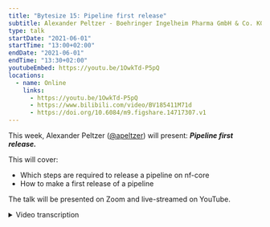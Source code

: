 ```yaml
---
title: "Bytesize 15: Pipeline first release"
subtitle: Alexander Peltzer - Boehringer Ingelheim Pharma GmbH & Co. KG, Germany
type: talk
startDate: "2021-06-01"
startTime: "13:00+02:00"
endDate: "2021-06-01"
endTime: "13:30+02:00"
youtubeEmbed: https://youtu.be/1OwkTd-P5pQ
locations:
  - name: Online
    links:
      - https://youtu.be/1OwkTd-P5pQ
      - https://www.bilibili.com/video/BV185411M71d
      - https://doi.org/10.6084/m9.figshare.14717307.v1
---
```


This week, Alexander Peltzer ([@apeltzer](http://github.com/apeltzer/)) will present: _**Pipeline first release.**_

This will cover:

- Which steps are required to release a pipeline on nf-core
- How to make a first release of a pipeline

The talk will be presented on Zoom and live-streamed on YouTube.

<details markdown="1"><summary>Video transcription</summary>

:::note
The content has been edited to make it reader-friendly
:::

[0:31](https://youtu.be/1OwkTd-P5pQ?list=PL3xpfTVZLcNiSvvPWORbO32S1WDJqKp1e&t=31) Thank you for the introduction. I’ll be talking to you about pipeline first release, which will cover how one can release a pipeline that is built using `nf-core/tools`.

[1:06](https://youtu.be/1OwkTd-P5pQ?list=PL3xpfTVZLcNiSvvPWORbO32S1WDJqKp1e&t=66) So what you need to do is to first prepare the pipeline prior to its first release. This is different from a continuous release, which is what is done on existing pipelines that are being further developed. The first release of a pipeline that has never been released before is handled differently.

[1:37](https://youtu.be/1OwkTd-P5pQ?list=PL3xpfTVZLcNiSvvPWORbO32S1WDJqKp1e&t=97) So let’s jump in! We’ve covered certain prerequisites in previous `nf-core/bytesize` talks, and there are some useful links on the [slides](https://doi.org/10.6084/m9.figshare.14717307.v1). These range from how to sign up to become a member of the community (an obvious prerequisite for releasing a pipeline on nf-core) to how to create a pipeline from the nf-core tools template, add test data to the test data repository or the modules repository (test data for the DSL2 version pipelines), and add the pipeline to the nf-core organisation. So I’m now going to assume that you’re familiar with these steps, and are ready to release your pipeline.

[3:01](https://youtu.be/1OwkTd-P5pQ?list=PL3xpfTVZLcNiSvvPWORbO32S1WDJqKp1e&t=181) So the very first step is to check that your pipeline follows the guidelines. This includes it passing all the continuous integration tests (unsure of how to do this? Check [bytesize#7](https://nf-co.re/events/2021/bytesize-7-nf-core-ci-tests)). You can go to your pipeline page, check Github actions, see if all those tests have passed, and then strike that off your list. (Make sure to check and see if nf-core linting has issued warnings; linting errors can result in CI tests failing). One way to ensure that everything passes is to have the most up-to-date version of containers such as Conda. It’s also essential to make the `master` or `main` branch the default branch. A link to how you can do this is also on the [slides](https://doi.org/10.6084/m9.figshare.14717307.v1) accompanying this presentation.

[4:13](https://youtu.be/1OwkTd-P5pQ?list=PL3xpfTVZLcNiSvvPWORbO32S1WDJqKp1e&t=253) Now that that’s covered, let’s talk a little bit about nf-core/tools. There are tools within nf-core/tools that can help you prepare your pipeline for its very first release and subsequent releases. It is not very different from what you do if you have released a pipeline before. One thing you should do is to bump the version numbers on your `dev` branch, for example you can run `nf-core bump-versions 1.0.0`, for your very very first release. nf-core/tools will take care of bumping steps in your pipeline code. If you’re keen on learning how to do that, there’s also a [tutorial](https://nf-co.re/tools/#bumping-a-pipeline-version-number) that explains how nf-core bump versions work. The same applies to the `CHANGELOG.md`. Ideally, the `changelog` should list what you’ve been working on in your pipeline. For the first initial release, people tend to explain what the pipeline is capable of doing, describe the features present in version 1.0.0 etc. You can actually add all that to the `CHANGELOG.md` file. After this, you can open a `pull request`, from the `dev` branch to the `master` or main branch, and hope that it passes all the CI tests and criteria for the template requirements that we have for nf-core. Most pipelines in nf-core use [semantic versioning](https://semver.org), and a lot of the pipelines also use code names for pipeline releases - nf-core/eager for example uses the names of Swabian cities. You can also generate other code names, and this is entirely up to you whether you would like to use a code name for your pipeline at all. This link might be useful if you do: <https://www.codenamegenerator.com/>.

[6:37](https://youtu.be/1OwkTd-P5pQ?list=PL3xpfTVZLcNiSvvPWORbO32S1WDJqKp1e&t=397) So then you can start with the review phase or the so-called fake pull request, which is a thorough core pipeline review by members of the nf-core [core team](https://nf-co.re/about) or more experienced pipeline developers. They will go through all the code in the pipeline to ensure that it adheres to the community guidelines. What we do is to first open a fake `pull request`, and then do a review against the very first `commit` in your pipeline code. This ensures that what’s been changed in the entire pipeline code, documentation etc can be checked. This is a bit more thorough than a simple `pull request` that you would use when updating the pipeline from version 1.0 to version 1.1. Please ask for help here because making a fake `pull request` can be complex, and it’s only rarely done. Ask for help on Slack `#request-review`, `#new-pipelines` or just ping the nf-core core team. Anyone in the community can actually take a look as well, since this involves the whole community. People can have a look and add their ideas or if they spot errors or potential issues that can be dealt with prior to the first release. It’s also up to you to fix all the bugs in the pipeline. Once the core-review team is satisfied with the changes and considers the pipeline to be within the scope of the nf-core guidelines, we will close that `pull request`. It doesn’t need to be merged since it’s a fake one, Its purpose is to allow initial review of the core pipeline.

[8:54](https://youtu.be/1OwkTd-P5pQ?list=PL3xpfTVZLcNiSvvPWORbO32S1WDJqKp1e&t=533) Now after all that, you’re ready to make a release `pull request`! You should have had two reviews for your `dev` to `main` branch `pull request`, so you can actually merge that to the `master` branch, and after that it’s really up to you how you’d like to create your new release. There’s a really nice [guideline on how to do that on GitHub](https://docs.github.com/en/github/administering-a-repository/releasing-projects-on-github/managing-releases-in-a-repository) itself. It is essential that you use the same version as in the nf-core bump version. So if you bumped all the code versions to 1.0.0, then you should use 1.0.0 without a prefix such as ‘v’ for version, to avoid conflict issues with Docker images and Conda environments etc. It’s also a good idea to have a code name for the release description, and that is something you could copy from your CHANGELOG.

[10:20](https://youtu.be/1OwkTd-P5pQ?list=PL3xpfTVZLcNiSvvPWORbO32S1WDJqKp1e&t=620) After that you’ve made the very first release of your pipeline! Now, there are some additional optional steps. You could for instance ask someone from the core team to get you a document object identifier (DOI) that allows easy citation. This is something that a lot of pipelines currently have, the nf-core/atacseq pipeline has a DOI badge in the README. There is always a to-do in the main README of the pipeline that can be replaced with a DOI badge. This is something we need to set up for nf-core in general, so at the moment, you need to ask someone from the core team to help get you one from [Zenodo](https://zenodo.org/). You can just add that to the README and `commit` this (and only this!) to the `master` branch directly, or ask someone to do that for you. Remember that this is optional, but it’s still considered best practice.

[11:40](https://youtu.be/1OwkTd-P5pQ?list=PL3xpfTVZLcNiSvvPWORbO32S1WDJqKp1e&t=700) After first release, there’s a step that’s required to enable future development. So it’s a good idea after you’ve made your release on the `master` branch to do a bump version on your `dev` branch, for example `1.0.1dev`. Remember to use the suffix `dev`. You can also update the CHANGELOG file with a new section for `1.0.1dev`. If you are working on your code in your own fork in the main repository of nf-core, you need to open a `pull request` to `dev` in your pipeline from your fork with all the changes I just mentioned.

[12:27](https://youtu.be/1OwkTd-P5pQ?list=PL3xpfTVZLcNiSvvPWORbO32S1WDJqKp1e&t=747) There are a couple of extra things that you can follow up on. You likely want to do subsequent releases of your pipeline, and there’s a [tips and tricks section](https://nf-co.re/docs/tutorials/adding_a_pipeline/next_steps) on the nf-core website, that’s specifically targeted at this. There’s also an [extra guide](https://nf-co.re/docs/tutorials/adding_a_pipeline/next_steps) on adding features to existing pipelines.

[13:10](https://youtu.be/1OwkTd-P5pQ?list=PL3xpfTVZLcNiSvvPWORbO32S1WDJqKp1e&t=790) So most of what I’ve talked about is based on two how-to guidelines on the nf-core homepage (<https://nf-co.re/docs/tutorials/adding_a_pipeline/first_release> and <https://nf-co.re/docs/checklists/pipeline_release>), so do check those out.

</details>
